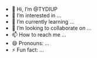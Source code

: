 - 👋 Hi, I’m @TYDIUP
- 👀 I’m interested in ...
- 🌱 I’m currently learning ...
- 💞️ I’m looking to collaborate on ...
- 📫 How to reach me ...
- 😄 Pronouns: ...
- ⚡ Fun fact: ...

<!---
TYDIUP/TYDIUP is a ✨ special ✨ repository because its `README.md` (this file) appears on your GitHub profile.
You can click the Preview link to take a look at your changes.
--->
